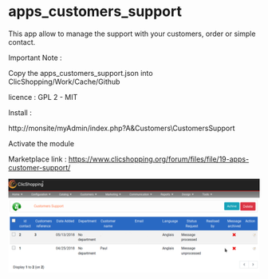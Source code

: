 # apps_customers_support

This app allow to manage the support with your customers, order or simple contact.

Important Note :

Copy the apps_customers_support.json into ClicShopping/Work/Cache/Github

licence  : GPL 2 - MIT

Install : 

http://monsite/myAdmin/index.php?A&Customers\CustomersSupport

Activate the module


Marketplace link : https://www.clicshopping.org/forum/files/file/19-apps-customer-support/

![shippingtracking](https://github.com/ClicShoppingOfficialModulesV3/apps_customers_support/blob/master/ModuleInfosJson/customer_support.png)


